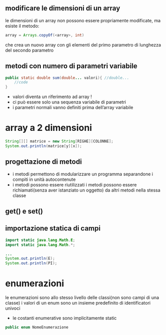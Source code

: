 ## modificare le dimensioni di un array
le dimensioni di un array non possono essere propriamente modificate, ma esiste il metodo:
```java
array = Arrays.copyOf(<array>, int)
```
che crea un nuovo array con gli elementi del primo parametro di lunghezza del secondo parametro 

## metodi con numero di parametri variabile
```java
public static double sum(double... valori){ //double...
	//code
}
```
- valori diventa un riferimento ad array ! 
- ci può essere solo una sequenza variabile di parametri
- i parametri normali vanno definiti prima dell’array variabile

# array a 2 dimensioni
```java
String[][] matrice = new String[RIGHE][COLONNE];
System.out.println(matrice[y][x]);
```

## progettazione di metodi
- i metodi permettono di modularizzare un programma separandone i compiti in unità autocontenute
- i metodi possono essere riutilizzati 
	i metodi possono essere richiamati(senza aver istanziato un oggetto) da altri metodi nella stessa classe

## get() e set()


## importazione statica di campi
```java
import static java.lang.Math.E; 
import static java.lang.Math.*;

...
System.out.println(E);
System.out.println(PI);

```

# enumerazioni
le enumerazioni sono allo stesso livello delle classi(non sono campi di una classe)
i valori di un enum sono un insieme predefinito di identificatori univoci
- le costanti enumerative sono implicitamente static

```java
public enum NomeEnumerazione
```